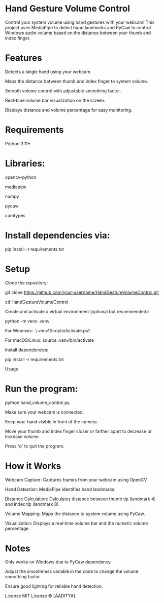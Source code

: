 # Hand Gesture Volume Control

Control your system volume using hand gestures with your webcam! This project uses MediaPipe to detect hand landmarks and PyCaw to control Windows audio volume based on the distance between your thumb and index finger.

# Features

Detects a single hand using your webcam.

Maps the distance between thumb and index finger to system volume.

Smooth volume control with adjustable smoothing factor.

Real-time volume bar visualization on the screen.

Displays distance and volume percentage for easy monitoring.

# Requirements

Python 3.11+

# Libraries:

opencv-python

mediapipe

numpy

pycaw

comtypes

# Install dependencies via:

pip install -r requirements.txt

# Setup

Clone the repository:

git clone https://github.com/your-username/HandGestureVolumeControl.git

cd HandGestureVolumeControl


Create and activate a virtual environment (optional but recommended):

python -m venv .venv

For Windows: .\\.venv\Scripts\Activate.ps1

For macOS/Linux:  source .venv/bin/activate


Install dependencies:

pip install -r requirements.txt

Usage

# Run the program:

python hand_volume_control.py


Make sure your webcam is connected.

Keep your hand visible in front of the camera.

Move your thumb and index finger closer or farther apart to decrease or increase volume.

Press 'q' to quit the program.

# How it Works

Webcam Capture: Captures frames from your webcam using OpenCV.

Hand Detection: MediaPipe identifies hand landmarks.

Distance Calculation: Calculates distance between thumb tip (landmark 4) and index tip (landmark 8).

Volume Mapping: Maps the distance to system volume using PyCaw.

Visualization: Displays a real-time volume bar and the numeric volume percentage.

# Notes

Only works on Windows due to PyCaw dependency.

Adjust the smoothness variable in the code to change the volume smoothing factor.

Ensure good lighting for reliable hand detection.

License
MIT License © [AADITYA]
